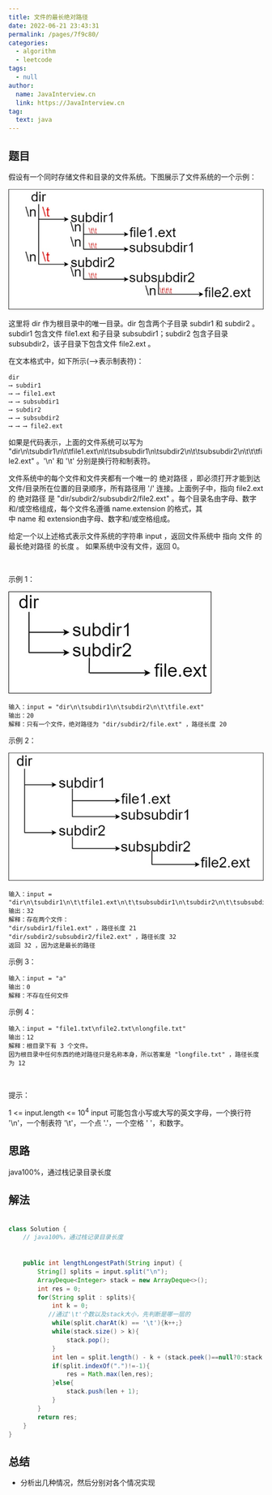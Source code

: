 ```yaml
---
title: 文件的最长绝对路径
date: 2022-06-21 23:43:31
permalink: /pages/7f9c80/
categories: 
  - algorithm
  - leetcode
tags: 
  - null
author: 
  name: JavaInterview.cn
  link: https://JavaInterview.cn
tag: 
  text: java
---
```



## 题目

假设有一个同时存储文件和目录的文件系统。下图展示了文件系统的一个示例：

![](../../../media/pictures/leetcode/mdir.jpeg)


这里将 dir 作为根目录中的唯一目录。dir 包含两个子目录 subdir1 和 subdir2 。subdir1 包含文件 file1.ext 和子目录 subsubdir1；subdir2 包含子目录 subsubdir2，该子目录下包含文件 file2.ext 。

在文本格式中，如下所示(⟶表示制表符)：

    dir
    ⟶ subdir1
    ⟶ ⟶ file1.ext
    ⟶ ⟶ subsubdir1
    ⟶ subdir2
    ⟶ ⟶ subsubdir2
    ⟶ ⟶ ⟶ file2.ext
如果是代码表示，上面的文件系统可以写为 "dir\n\tsubdir1\n\t\tfile1.ext\n\t\tsubsubdir1\n\tsubdir2\n\t\tsubsubdir2\n\t\t\tfile2.ext" 。'\n' 和 '\t' 分别是换行符和制表符。

文件系统中的每个文件和文件夹都有一个唯一的 绝对路径 ，即必须打开才能到达文件/目录所在位置的目录顺序，所有路径用 '/' 连接。上面例子中，指向 file2.ext 的 绝对路径 是 "dir/subdir2/subsubdir2/file2.ext" 。每个目录名由字母、数字和/或空格组成，每个文件名遵循 name.extension 的格式，其中 name 和 extension由字母、数字和/或空格组成。

给定一个以上述格式表示文件系统的字符串 input ，返回文件系统中 指向 文件 的 最长绝对路径 的长度 。 如果系统中没有文件，返回 0。

 

示例 1：

![](../../../media/pictures/leetcode/dir1.jpeg)

    输入：input = "dir\n\tsubdir1\n\tsubdir2\n\t\tfile.ext"
    输出：20
    解释：只有一个文件，绝对路径为 "dir/subdir2/file.ext" ，路径长度 20
示例 2：

![](../../../media/pictures/leetcode/dir2.jpeg)

    输入：input = "dir\n\tsubdir1\n\t\tfile1.ext\n\t\tsubsubdir1\n\tsubdir2\n\t\tsubsubdir2\n\t\t\tfile2.ext"
    输出：32
    解释：存在两个文件：
    "dir/subdir1/file1.ext" ，路径长度 21
    "dir/subdir2/subsubdir2/file2.ext" ，路径长度 32
    返回 32 ，因为这是最长的路径
示例 3：

    输入：input = "a"
    输出：0
    解释：不存在任何文件
示例 4：

    输入：input = "file1.txt\nfile2.txt\nlongfile.txt"
    输出：12
    解释：根目录下有 3 个文件。
    因为根目录中任何东西的绝对路径只是名称本身，所以答案是 "longfile.txt" ，路径长度为 12
 

提示：

1 <= input.length <= 10<sup>4</sup>
input 可能包含小写或大写的英文字母，一个换行符 '\n'，一个制表符 '\t'，一个点 '.'，一个空格 ' '，和数字。


## 思路

java100%，通过栈记录目录长度

## 解法
```java

class Solution {
    // java100%，通过栈记录目录长度


    public int lengthLongestPath(String input) {
        String[] splits = input.split("\n");
        ArrayDeque<Integer> stack = new ArrayDeque<>();
        int res = 0;
        for(String split : splits){
            int k = 0;
           //通过'\t'个数以及stack大小，先判断是哪一层的
            while(split.charAt(k) == '\t'){k++;}
            while(stack.size() > k){
                stack.pop();
            }
            int len = split.length() - k + (stack.peek()==null?0:stack.peek());
            if(split.indexOf(".")!=-1){
                res = Math.max(len,res);
            }else{
                stack.push(len + 1);
            }
        }
        return res;
    }
}
```

## 总结

- 分析出几种情况，然后分别对各个情况实现 
